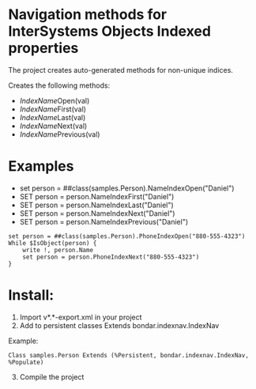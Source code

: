 # Navigation methods for InterSystems Objects Indexed properties

The project creates auto-generated methods for non-unique indices.

Creates the following methods:
- *IndexName*Open(val)
- *IndexName*First(val)
- *IndexName*Last(val)
- *IndexName*Next(val)
- *IndexName*Previous(val)

# Examples
- set person = ##class(samples.Person).NameIndexOpen("Daniel")
- SET person = person.NameIndexFirst("Daniel")
- SET person = person.NameIndexLast("Daniel")
- SET person = person.NameIndexNext("Daniel")
- SET person = person.NameIndexPrevious("Daniel")

```
set person = ##class(samples.Person).PhoneIndexOpen("880-555-4323")
While $IsObject(person) {
    write !, person.Name
    set person = person.PhoneIndexNext("880-555-4323")
}
```

# Install:

1. Import v*.*-export.xml in your project
2. Add to persistent classes Extends bondar.indexnav.IndexNav

Example: 
```
Class samples.Person Extends (%Persistent, bondar.indexnav.IndexNav, %Populate)
```

3. Compile the project
